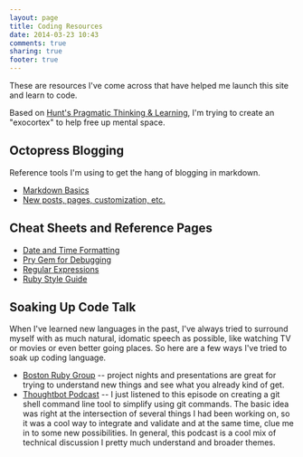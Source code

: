 ```yaml
---
layout: page
title: Coding Resources
date: 2014-03-23 10:43
comments: true
sharing: true
footer: true
---
```


These are resources I've come across that have helped me launch this site and learn to code.

Based on [Hunt's Pragmatic Thinking & Learning](http://pragprog.com/book/ahptl/pragmatic-thinking-and-learning), I'm trying to create an "exocortex" to help free up mental space.

Octopress Blogging
------------------

Reference tools I'm using to get the hang of blogging in markdown.

- [Markdown Basics](http://daringfireball.net/projects/markdown/basics)
- [New posts, pages, customization, etc.](http://octopress.org/docs/blogging/)

Cheat Sheets and Reference Pages
-------------------------------
- [Date and Time Formatting](http://strfti.me/)
- [Pry Gem for Debugging](https://github.com/nixme/pry-debugger)
- [Regular Expressions](http://rubular.com/)
- [Ruby Style Guide](https://github.com/styleguide/ruby)

Soaking Up Code Talk
--------------------

When I've learned new languages in the past, I've always tried to surround myself with as much natural, idomatic speech as possible, like watching TV or movies or even better going places. So here are a few ways I've tried to soak up coding language.

- [Boston Ruby Group](http://bostonrb.org) -- project nights and presentations are great for trying to understand new things and see what you already kind of get.
- [Thoughtbot Podcast](http://podcasts.thoughtbot.com/giantrobots/90) -- I just listened to this episode on creating a git shell command line tool to simplify using git commands. The basic idea was right at the intersection of several things I had been working on, so it was a cool way to integrate and validate and at the same time, clue me in to some new possibilities. In general, this podcast is a cool mix of technical discussion I pretty much understand and broader themes.



